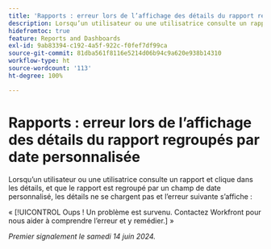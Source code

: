 ```yaml
---
title: 'Rapports : erreur lors de l’affichage des détails du rapport regroupés par date personnalisée'
description: Lorsqu’un utilisateur ou une utilisatrice consulte un rapport et clique dans les détails, et que le rapport est regroupé par un champ de date personnalisé, les détails ne se chargent pas et une erreur s’affiche.
hidefromtoc: true
feature: Reports and Dashboards
exl-id: 9ab83394-c192-4a5f-922c-f0fef7df99ca
source-git-commit: 81dba561f8116e5214d06b94c9a620e938b14310
workflow-type: ht
source-wordcount: '113'
ht-degree: 100%

---
```


# Rapports : erreur lors de l’affichage des détails du rapport regroupés par date personnalisée

Lorsqu’un utilisateur ou une utilisatrice consulte un rapport et clique dans les détails, et que le rapport est regroupé par un champ de date personnalisé, les détails ne se chargent pas et l’erreur suivante s’affiche :

« [!UICONTROL Oups ! Un problème est survenu. Contactez Workfront pour nous aider à comprendre l’erreur et y remédier.] »

_Premier signalement le samedi 14 juin 2024._
